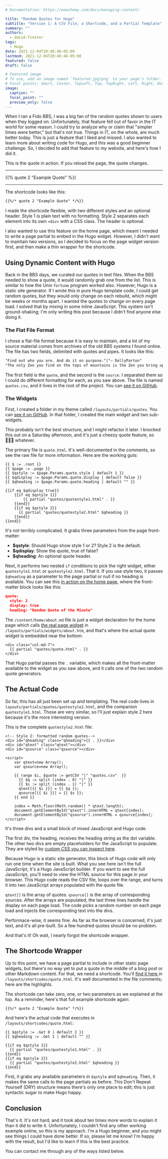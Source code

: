 ```yaml
---
# Documentation: https://wowchemy.com/docs/managing-content/

title: "Random Quotes for Hugo"
subtitle: "Version 1: A CSV File, a Shortcode, and a Partial Template"
summary: ""
authors:
  - david-finster
tags:
  - Hugo
date: 2021-12-04T20:46:48-05:00
lastmod: 2021-12-04T20:46:48-05:00
featured: false
draft: false

# Featured image
# To use, add an image named `featured.jpg/png` to your page's folder.
# Focal points: Smart, Center, TopLeft, Top, TopRight, Left, Right, BottomLeft, Bottom, BottomRight.
image:
  caption: ""
  focal_point: ""
  preview_only: false
---
```


When I ran a Fido BBS, I was a big fan of the random quotes shown to users when they logged on. Unfortunately, that feature fell out of favor in the IT world for some reason. I could try to analyze why or claim that "simpler times were better," but that's not true. Things in IT, on the whole, are much better today. This is just a feature that I liked and missed. I also wanted to learn more about writing code for Hugo, and this was a good beginner challenge. So, I decided to add that feature to my website, and here's how I did it. 

This is the quote in action. If you reload the page, the quote changes.

---

{{% quote 2 "Example Quote" %}}

---

The shortcode looks like this:

```md
{{%/* quote 2 "Example Quote" */%}}
```

I made the shortcode flexible, with two different styles and an optional header. Style 1 is plain text with no formatting. Style 2 separates each element into its own `<div>` with a CSS class. The header is optional.

I also wanted to use this feature on the home page, which meant I needed to write a page partial to embed in the Hugo widget. However, I didn't want to maintain two versions, so I decided to focus on the page widget version first, and then make a thin wrapper for the shortcode.

## Using Dynamic Content with Hugo

Back in the BBS days, we curated our quotes in text files. When the BBS needed to show a quote, it would randomly grab one from the list. This is similar to how the Unix `fortune` program worked also. However, Hugo is a static site generator. If I wrote this in pure Hugo template code, I could get random quotes, but they would only change on each rebuild, which might be weeks or months apart. I wanted the quotes to change on every page load. I solved that by mixing in some inline JavaScript. This system isn't ground-shaking; I'm only writing this post because I didn't find anyone else doing it.

### The Flat File Format

I chose a flat-file format because it is easy to maintain, and a lot of my source material comes from archives of the old BBS systems I found online. The file has two fields, delimited with quotes and pipes. It looks like this:

```txt
"Find out who you are. And do it on purpose."|"— DollyParton"
"The only Zen you find on the tops of mountains is the Zen you bring up there."|"— Robert M. Pirsig"
```

The first field is the `quote`, and the second is the `source`. I separated them so I could do different formatting for each, as you saw above. The file is named `quotes.csv`, and it lives in the root of the project. You can [see it on GitHub](https://github.com/dfinr/www.dfinr.com/blob/master/quotes.csv).

### The Widgets

First, I created a folder in my theme called `/layouts/partials/quotes`. You can [see it on GitHub](https://github.com/dfinr/www.dfinr.com/tree/master/layouts/partials/quotes). In that folder, I created the main widget and two sub-widgets. 

This probably isn't the best structure, and I might refactor it later. I knocked this out on a Saturday afternoon, and it's just a cheezy quote feature, so 🤷🏻‍♂️ whatever.

The primary file is `quote.html`. It's well-documented in the comments, so see the raw file for more information. Here are the working guts:

```
{{ $ := .root }}
{{ $page := .page }}
{{ $qstyle := $page.Params.quote.style | default 1 }}
{{ $qdisplay := $page.Params.quote.display | default false }}
{{ $qheading := $page.Params.quote.heading | default "" }}

{{if eq $qdisplay true}}
    {{if eq $qstyle 1}}
        {{ partial "quotes/quotestyle1.html" . }}
    {{end}}
    {{if eq $qstyle 2}}
      {{ partial "quotes/quotestyle2.html" $qheading }}   
    {{end}}
{{end}}
```

It's not terribly complicated. It grabs three parameters from the page front-matter:

* **$qstyle**: Should Hugo show style 1 or 2? Style 2 is the default.
* **$qdisplay**: Show the quote, true of false?
* **$qheading**: An optional quote header.

Next, it performs two nested `if` conditions to pick the right widget, either `quotestyle1.html` or `quotestyle2.html`. That it. If you use style two, it passes `$qheading` as a parameter to the page partial or null if no heading is available. You can see this [in action on the home page](https://raw.githubusercontent.com/dfinr/www.dfinr.com/master/content/home/about.md), where the front-matter block looks like this:

```json
quote: 
  style: 2
  display: true
  heading: "Random Quote of the Minute"
```

The `/content/home/about.md` file is just a widget declaration for the home page which calls [the real page widget](https://github.com/dfinr/www.dfinr.com/blob/master/layouts/partials/widgets/about.html) in `/layouts/partials/widgets/about.htm`, and that's where the actual quote widget is embedded near the bottom:

```
<div class="col-md-7">
  {{ partial "quotes/quote.html" . }}
</div>        
```

That Hugo partial passes the `.` variable, which makes all the front-matter available to the widget as you saw above, and it calls one of the two random quote generators.

## The Actual Code

So far, this has all just been set up and templating. The real code lives in `layouts/partials/quotes/quotestyle2.html`, and the companion `quotestyle1.html`. Those are very similar, so I'll just explain style 2 here because it's the more interesting version.

This is the complete `quotestyle2.html` file:

```
<!-- Style 2: formatted random quotes-->
<div id="qheading" class="qheading">{{ . }}</div>
<div id="qtext" class="qtext"></div>
<div id="qsource" class="qsource"></div>

<script>
    var qtext=new Array();
    var qsource=new Array();

    {{ range $i, $quote := getCSV "|" "quotes.csv"  }}
      {{ $q := split (index . 0) "|" }}
      {{ $s := split (index . 1) "|" }}
      qtext[{{ $i }}] = {{ $q }}; 
      qsource[{{ $i }}] = {{ $s }};
    {{ end }}

    index = Math.floor(Math.random() * qtext.length);
    document.getElementById("qtext").innerHTML = qtext[index];
    document.getElementById("qsource").innerHTML = qsource[index];
</script>
```

It's three divs and a small block of mixed JavaScript and Hugo code. 

The first div, the heading, receives the heading string as the dot variable. The other two divs are empty placeholders for the JavaScript to populate. They are styled by [custom CSS you can inspect here](https://github.com/dfinr/www.dfinr.com/blob/master/assets/scss/custom.scss).

Because Hugo is a static site generator, this block of Hugo code will only run one time when the site is built. What you see here isn't the full JavaScript, it's a Hugo JavaScript builder. If you want to see the full JavaScript, you'll need to view the HTML source for this page in your browser. This Hugo code reads the CSV file, loops over the range, and turns it into two JavaScript arrays populated with the quote file. 

`qtext[]` is the array of quotes. `qsource[]` is the array of corresponding sources. After the arrays are populated, the last three lines handle the display on each page load. The code picks a random number on each page load and injects the corresponding text into the divs.

Performace-wise, it seems fine. As far as the browser is concerned, it's just text, and it's all pre-built. So a few hundred quotes should be no problem.

And that's it! Oh wait, I nearly forgot the shortcode wrapper.

## The Shortcode Wrapper

Up to this point, we have a page partial to include in other static page widgets, but there's no way yet to put a quote in the middle of a blog post or other Markdown content. For that, we need a shortcode. You'll [find it here ](https://github.com/dfinr/www.dfinr.com/blob/master/layouts/shortcodes/quote.html)in `/layouts/shortcodes/quote.html`. It's well documented in the file comments; here are the highlights.

The shortcode can take zero, one, or two parameters as we explained at the top. As a reminder, here's that full example shortcode again:

```md
{{%/* quote 2 "Example Quote" */%}}
```

And here's the actual code that executes in `/layouts/shortcodes/quote.html`:

```
{{ $qstyle := .Get 0 | default 2 }}
{{ $qheading := .Get 1 | default "" }}

{{if eq $qstyle 1}}
  {{ partial "quotes/quotestyle1.html" . }}
{{end}}
{{if eq $qstyle 2}}
  {{ partial "quotes/quotestyle2.html" $qheading }}   
{{end}}
```

First, it grabs any available parameters in `$qstyle` and `$qheading`. Then, it makes the same calls to the page partials as before. This Don't Repeat Yourself (DRY) structure means there's only one place to edit; this is just syntactic sugar to make Hugo happy. 

## Conclusion

That's it. It's not hard, and it took about ten times more words to explain it than it did to write it. Unfortunately, I couldn't find any other working example online, so this is my approach. I'm a Hugo beginner, and you might see things I could have done better. If so, please let me know! I'm happy with the result, but I'd like to learn if this is the best practice. 

You can contact me through any of the ways listed below. 
